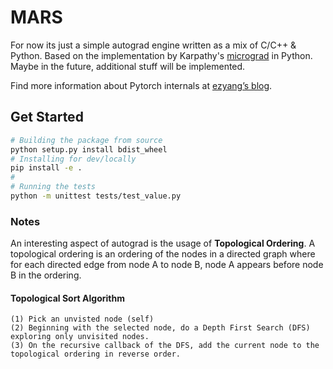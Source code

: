 # MARS 

For now its just a simple autograd engine written as a mix of C/C++ & Python.
Based on the implementation by Karpathy's [micrograd](https://github.com/karpathy/micrograd) in Python. 
Maybe in the future, additional stuff will be implemented.

Find more information about Pytorch internals at [ezyang’s blog](http://blog.ezyang.com/2019/05/pytorch-internals/).

## Get Started

```bash
# Building the package from source
python setup.py install bdist_wheel
# Installing for dev/locally
pip install -e .
#
# Running the tests
python -m unittest tests/test_value.py
```


### Notes

An interesting aspect of autograd is the usage of **Topological Ordering**. A topological ordering is an ordering of the nodes in a directed graph where for each directed edge from node A to node B, node A appears before node B in the ordering. 

#### Topological Sort Algorithm

```
(1) Pick an unvisted node (self)
(2) Beginning with the selected node, do a Depth First Search (DFS) exploring only unvisited nodes. 
(3) On the recursive callback of the DFS, add the current node to the topological ordering in reverse order.
```
